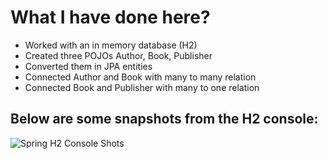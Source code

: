 # What I have done here?
- Worked with an in memory database (H2)
- Created three POJOs Author, Book, Publisher
- Converted them in JPA entities
- Connected Author and Book with many to many relation
- Connected Book and Publisher with many to one relation

## Below are some snapshots from the H2 console:

![Spring H2 Console Shots](https://imgur.com/YgILetx)
